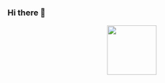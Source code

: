 ### Hi there 👋

<p align="center">
  <a target="_blank" href="https://github.com/LuisFOsG">
    <img src="https://cdn.icon-icons.com/icons2/2749/PNG/512/github_apps_platform_icon_176077.png" width="100" />
  </a>
</p>
